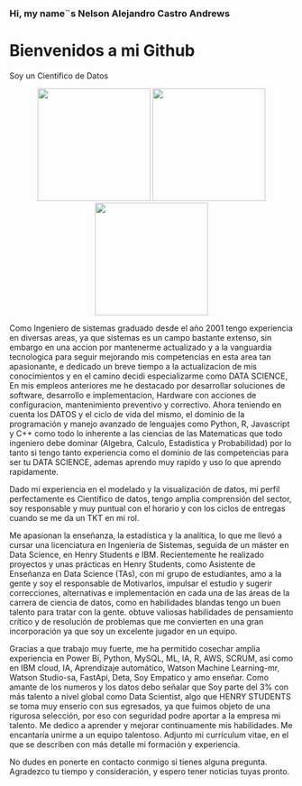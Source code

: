 
### Hi, my name¨s Nelson Alejandro Castro Andrews
# Bienvenidos a mi Github
Soy un Cientifico de Datos
<p align="center">
<img src="https://www.masterdatascienceucm.com/wp-content/uploads/2020/07/data-science-analisis-de-datos.jpg.webp"  height=200>
<img src="https://coursereport-production.imgix.net/uploads/school/logo/1185/original/HENRY_logo.jpg?w=200&h=200&dpr=4&q=23"  height=200>
<img src=https://th.bing.com/th/id/OIP.fC5LEMyoq9p-FQNnthTvFQHaEo?pid=ImgDet&rs=1" height=200>
  
</p>
                                                                                  
Como Ingeniero de sistemas graduado desde el año 2001 tengo experiencia en diversas areas, ya que sistemas es un campo bastante extenso, sin embargo en una accion por mantenerme actualizado y a la vanguardia tecnologica para seguir mejorando mis competencias en esta area tan apasionante, e dedicado un breve tiempo a la actualizacion de mis conocimientos y en el camino decidi especializarme como DATA SCIENCE, En mis empleos anteriores me he destacado por desarrollar soluciones de software, desarrollo e implementacion, Hardware con acciones de configuracion, mantenimiento preventivo y correctivo. Ahora teniendo en cuenta los DATOS y el ciclo de vida del mismo, el dominio de la programación y manejo avanzado de lenguajes como  Python, R, Javascript y C++ como todo lo inherente a las ciencias de las Matematicas que todo ingeniero debe dominar (Algebra, Calculo, Estadistica y Probabilidad) por lo tanto si tengo tanto experiencia como el dominio de las competencias para ser tu DATA SCIENCE, ademas aprendo muy rapido y uso lo que aprendo rapidamente.

Dado mi experiencia en el modelado y la visualización de datos, mi perfil perfectamente es Científico de datos, tengo amplia comprensión del sector, soy responsable y muy puntual con el horario y con los ciclos de entregas cuando se me da un TKT en mi rol.

Me apasionan la enseñanza, la estadística y la analítica, lo que me llevó a cursar una licenciatura en Ingeniería de Sistemas, seguida de un máster en Data Science, en Henry Students e IBM. Recientemente he realizado proyectos y unas prácticas en Henry Students, como Asistente de Enseñanza en Data Science (TAs), con mi grupo de estudiantes, amo a la gente y soy el responsable de Motivarlos, impulsar el estudio y sugerir correcciones, alternativas e implementación en cada una de las áreas de la carrera de ciencia de datos, como en habilidades blandas tengo un buen talento para tratar con la gente. obtuve valiosas habilidades de pensamiento crítico y de resolución de problemas que me convierten en una gran incorporación ya que soy un excelente jugador en un equipo.
                                                                                                                                                            
Gracias a que trabajo muy fuerte, me ha permitido cosechar amplia experiencia en Power Bi, Python, MySQL, ML, IA, R, AWS, SCRUM, así como en IBM cloud, IA, Aprendizaje automático, Watson Machine Learning-mr, Watson Studio-sa, FastApi, Deta, Soy Empatico y amo enseñar. Como amante de los numeros y los datos debo señalar que Soy parte del 3% con más talento a nivel global como Data Scientist, algo que HENRY STUDENTS se toma muy enserio con sus egresados, ya que fuimos objeto de una rigurosa selección, por eso con seguridad podre aportar a la empresa mi talento. Me dedico a aprender y mejorar continuamente mis habilidades. Me encantaría unirme a un equipo talentoso. 
Adjunto mi currículum vitae, en el que se describen con más detalle mi formación y experiencia.

No dudes en ponerte en contacto conmigo si tienes alguna pregunta. Agradezco tu tiempo y consideración, y espero tener noticias tuyas pronto.

                                                                                  
